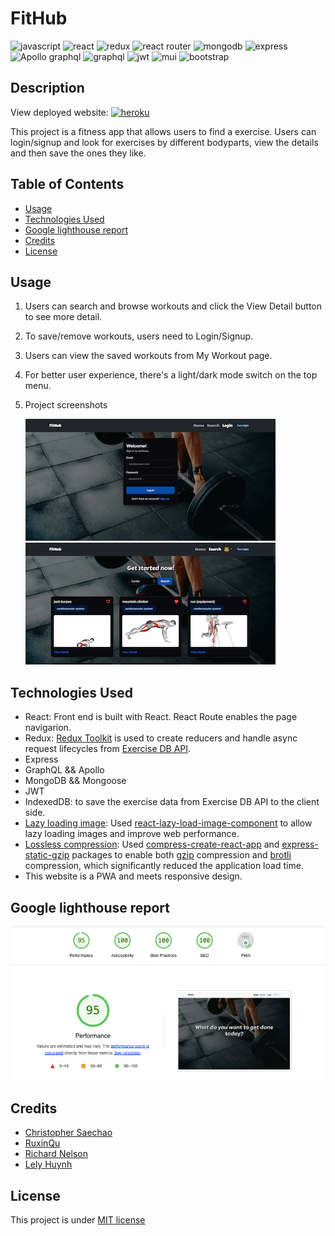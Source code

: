 # FitHub

![javascript](https://img.shields.io/badge/JavaScript-323330?style=for-the-badge&logo=javascript&logoColor=F7DF1E)
![react](https://img.shields.io/badge/React-20232A?style=for-the-badge&logo=react&logoColor=61DAFB)
![redux](https://img.shields.io/badge/Redux-593D88?style=for-the-badge&logo=redux&logoColor=white)
![react router](https://img.shields.io/badge/React_Router-CA4245?style=for-the-badge&logo=react-router&logoColor=white)
![mongodb](https://img.shields.io/badge/MongoDB-4EA94B?style=for-the-badge&logo=mongodb&logoColor=white)
![express](https://img.shields.io/badge/Express.js-000000?style=for-the-badge&logo=express&logoColor=white)
![Apollo graphql](https://img.shields.io/badge/Apollo%20GraphQL-311C87?&style=for-the-badge&logo=Apollo%20GraphQL&logoColor=white)
![graphql](https://img.shields.io/badge/GraphQl-E10098?style=for-the-badge&logo=graphql&logoColor=white)
![jwt](https://img.shields.io/badge/JWT-000000?style=for-the-badge&logo=JSON%20web%20tokens&logoColor=white)
![mui](https://img.shields.io/badge/Material%20UI-007FFF?style=for-the-badge&logo=mui&logoColor=white)
![bootstrap](https://img.shields.io/badge/Bootstrap-563D7C?style=for-the-badge&logo=bootstrap&logoColor=white)

## Description

View deployed website: [![heroku](https://img.shields.io/badge/Heroku-430098?style=for-the-badge&logo=heroku&logoColor=white)](https://fithub-fitness.herokuapp.com)

This project is a fitness app that allows users to find a exercise. Users can login/signup and look for exercises by different bodyparts, view the details and then save the ones they like.

## Table of Contents

- [Usage](#usage)
- [Technologies Used](#technologies-used)
- [Google lighthouse report](#google-lighthouse-report)
- [Credits](#credits)
- [License](#license)

## Usage

1. Users can search and browse workouts and click the View Detail button to see more detail.
2. To save/remove workouts, users need to Login/Signup.
3. Users can view the saved workouts from My Workout page.
4. For better user experience, there's a light/dark mode switch on the top menu.

5. Project screenshots

   ![login](./client/public/assets/login.png) ![search](./client/public/assets/search.png)

## Technologies Used

- React: Front end is built with React. React Route enables the page navigarion.
- Redux: [Redux Toolkit](https://redux-toolkit.js.org) is used to create reducers and handle async request lifecycles from [Exercise DB API](https://rapidapi.com/justin-WFnsXH_t6/api/exercisedb).
- Express
- GraphQL && Apollo
- MongoDB && Mongoose
- JWT
- IndexedDB: to save the exercise data from Exercise DB API to the client side.
- [Lazy loading image](https://developer.mozilla.org/en-US/docs/Web/Performance/Lazy_loading): Used [react-lazy-load-image-component](https://www.npmjs.com/package/react-lazy-load-image-component) to allow lazy loading images and improve web performance.
- [Lossless compression](https://developer.mozilla.org/en-US/docs/Glossary/Lossless_compression): Used [compress-create-react-app](https://www.npmjs.com/package/compress-create-react-app) and [express-static-gzip](https://www.npmjs.com/package/express-static-gzip) packages to enable both [gzip](https://www.gzip.org) compression and [brotli](https://developer.mozilla.org/en-US/docs/Glossary/Brotli_compression) compression, which significantly reduced the application load time.
- This website is a PWA and meets responsive design.

## Google lighthouse report

  ![desktop-lighthouse-report](./client/public/assets/lighthouse-pc.png)

## Credits

- [Christopher Saechao](https://github.com/TikoMyster)
- [RuxinQu](https://github.com/RuxinQu)
- [Richard Nelson](https://github.com/nelson92)
- [Lely Huynh](https://github.com/lely2011)

## License

This project is under [MIT license](https://opensource.org/lsicenses/MIT)
